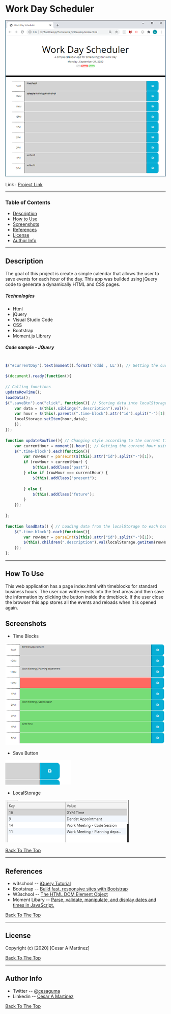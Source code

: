 # Work Day Scheduler

![picture](Assets/images/workDayScheduler.png)

Link : [Project Link](https://cesaraugustomartinez.github.io/Homework_5/Develop/)

---

### Table of Contents

- [Description](#description)
- [How to Use](#how-to-use)
- [Screenshots](#screenshots)
- [References](#references)
- [License](#license)
- [Author Info](#author-info)

---

## Description

The goal of this project is create a simple calendar that allows the user to save events for each hour of the day. This app was builded using jQuery code to generate a dynamically HTML and CSS pages. 

##### Technologies

- Html
- jQuery
- Visual Studio Code
- CSS
- Bootstrap
- Moment.js Library

##### Code sample - JQuery
#
```js
$("#currentDay").text(moment().format('dddd , LL')); // Getting the current date using moment.js library

$(document).ready(function(){

// Calling functions    
updateRowTime(); 
loadData();
$(".saveBtn").on("click", function(){ // Storing data into localStorage
    var data = $(this).siblings(".description").val();
    var hour = $(this).parents(".time-block").attr("id").split("-")[1];
    localStorage.setItem(hour,data);  
    });
});

function updateRowTime(){ // Changing style according to the current time
    var currentHour = moment().hour(); // Getting the current hour using moment.js library
    $(".time-block").each(function(){
        var rowHour = parseInt($(this).attr("id").split("-")[1]);
        if (rowHour < currentHour) {
            $(this).addClass("past");
        } else if (rowHour === currentHour) {
            $(this).addClass("present");

        } else {
            $(this).addClass("future"); 
        }
    });

};

function loadData() { // Loading data from the localStorage to each hour.
    $(".time-block").each(function(){
        var rowHour = parseInt($(this).attr("id").split("-")[1]);
        $(this).children(".description").val(localStorage.getItem(rowHour));
    });
};

```

---

## How To Use

This web application has a page index.html with timeblocks for standard business hours. The user can write events into the text areas and then save the information by clicking the button inside the timeblock. If the user close the browser this app stores all the events and reloads when it is opened again.

 
## Screenshots

- Time Blocks

![picture](Assets/images/timeblock.png)

- Save Button 

![picture](Assets/images/saveButton.png)

- LocalStorage

![picture](Assets/images/localStorage.png)


[Back To The Top](#Work-Day-Scheduler)

---

## References

- w3school -- [jQuery Tutorial](https://www.w3schools.com/jquery/)
- Bootstrap -- [Build fast, responsive sites with Bootstrap](https://getbootstrap.com/)
- W3school -- [The HTML DOM Element Object](https://www.w3schools.com/jsref/dom_obj_all.asp)
- Moment Libary -- [Parse, validate, manipulate,
and display dates and times in JavaScript.](https://momentjs.com/)


[Back To The Top](#Work-Day-Scheduler)

---

## License

Copyright (c) [2020] [Cesar A Martinez]

[Back To The Top](#Work-Day-Scheduler)

---

## Author Info

- Twitter -- [@cesaguma](https://twitter.com/cesaguma)
- Linkedin -- [Cesar A Martinez](https://www.linkedin.com/in/cesar-augusto-martinez-auquilla-03934a16b/)

[Back To The Top](#Work-Day-Scheduler)

